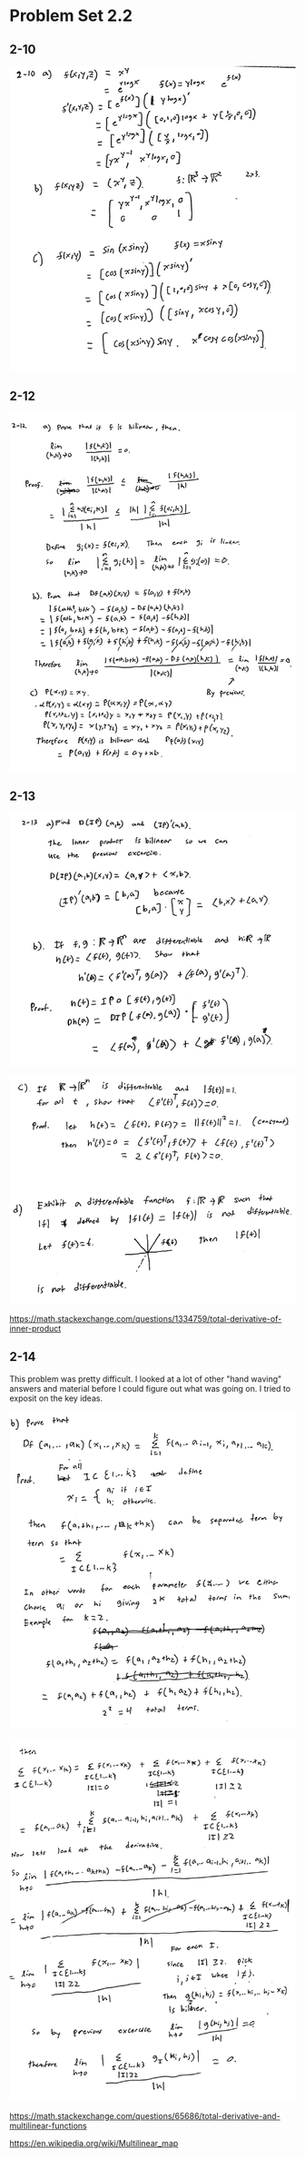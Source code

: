 # Problem Set 2.2

## 2-10

![2-10](2-10a.gif)


## 2-12

![2-12](2-12.gif)


## 2-13

![2-13ab](2-13ab.gif)

![2-13cd](2-13cd.gif)

https://math.stackexchange.com/questions/1334759/total-derivative-of-inner-product

## 2-14

This problem was pretty difficult.
I looked at a lot of other "hand waving" answers and material
before I could figure out what was going on.
I tried to exposit on the key ideas.

![2-14b1](2-14b1.gif)

![2-14b2](2-14b2.gif)

https://math.stackexchange.com/questions/65686/total-derivative-and-multilinear-functions

https://en.wikipedia.org/wiki/Multilinear_map

